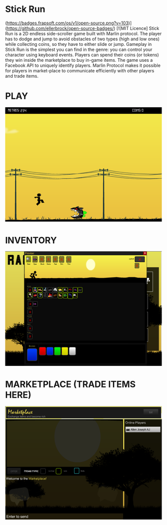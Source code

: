 # Stick Run
(https://badges.frapsoft.com/os/v1/open-source.png?v=103)](https://github.com/ellerbrock/open-source-badges/) [![MIT Licence]
Stick Run is a 2D endless side-scroller game built with Marlin protocol. The player has to dodge and jump to avoid obstacles of two types (high and low ones) while collecting coins, so they have to either slide or jump. Gameplay in Stick Run is the simplest you can find in the genre: you can control your character using keyboard events. Players can spend their coins (or tokens) they win inside the marketplace to buy in-game items. The game uses a Facebook API to uniquely identify players. Marlin Protocol makes it possible for players in market-place to communicate efficiently with other players and trade items.

# PLAY

<img src="n2.png" alt="resize()" style="max-width:100%;">

# INVENTORY

<img src="n3.png" alt="resize()" style="max-width:100%;">

# MARKETPLACE (TRADE ITEMS HERE)

<img src="n5.png" alt="resize()" style="max-width:100%;">
